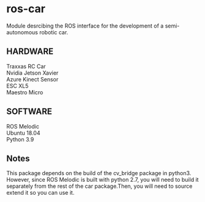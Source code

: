# ros-car

Module desrcibing the ROS interface for the development of a semi-autonomous robotic car.

HARDWARE
--------
Traxxas RC Car  
Nvidia Jetson Xavier  
Azure Kinect Sensor  
ESC XL5  
Maestro Micro  

SOFTWARE
--------
ROS Melodic  
Ubuntu 18.04  
Python 3.9  

Notes
-----
This package depends on the build of the cv_bridge package in python3. However, since ROS Melodic is built with python 2.7, you will need to build it separately from the rest of the car package.Then, you will need to source extend it so you can use it.